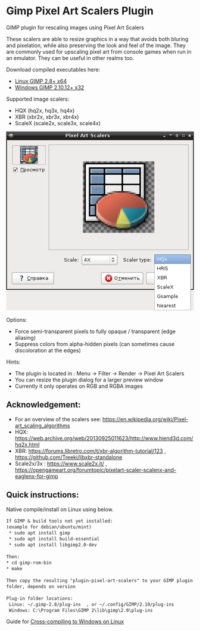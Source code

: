 Gimp Pixel Art Scalers Plugin
===========

GIMP plugin for rescaling images using Pixel Art Scalers

These scalers are able to resize graphics in a way that avoids both bluring and pixelation, while also preserving the look and feel of the image. They are commonly used for upscaling pixel art from console games when run in an emulator. They can be useful in other realms too.

Download compiled executables here:
 * [Linux GIMP 2.8+ x64](/bin/linux)
 * [Windows GIMP 2.10.12+ x32](/bin/windows)

Supported image scalers:
 * HQX (hq2x, hq3x, hq4x)
 * XBR (xbr2x, xbr3x, xbr4x)
 * ScaleX (scale2x, scale3x, scale4x)

![GIMP Image Editor using Pixel Art Scalers Plugin](https://raw.githubusercontent.com/bbbbbr/gimp-plugin-pixel-art-scalers/master/info/gimp-plugin-pixel-art-scalers.png)


Options:
 * Force semi-transparent pixels to fully opaque / transparent (edge aliasing)
 * Suppress colors from alpha-hidden pixels (can sometimes cause discoloration at the edges)


Hints:
 * The plugin is located in : Menu -> Filter -> Render -> Pixel Art Scalers
 * You can resize the plugin dialog for a larger preview window
 * Currently it only operates on RGB and RGBA images


## Acknowledgement:
  * For an overview of the scalers see: https://en.wikipedia.org/wiki/Pixel-art_scaling_algorithms
  * HQX: https://web.archive.org/web/20130925011623/http://www.hiend3d.com/hq2x.html
  * XBR: https://forums.libretro.com/t/xbr-algorithm-tutorial/123 , https://github.com/Treeki/libxbr-standalone
  * Scale2x/3x : https://www.scale2x.it/ , https://opengameart.org/forumtopic/pixelart-scaler-scalenx-and-eaglenx-for-gimp

## Quick instructions:

Native compile/install on Linux using below.

```
If GIMP & build tools not yet installed:
(example for debian/ubuntu/mint)
 * sudo apt install gimp
 * sudo apt install build-essential
 * sudo apt install libgimp2.0-dev

Then:
* cd gimp-rom-bin
* make

Then copy the resulting "plugin-pixel-art-scalers" to your GIMP plugin folder, depends on version

Plug-in folder locations:
 Linux: ~/.gimp-2.8/plug-ins  , or ~/.config/GIMP/2.10/plug-ins
 Windows: C:\Program Files\GIMP 2\lib\gimp\2.0\plug-ins

```
Guide for [Cross-compiling to Windows on Linux](https://github.com/bbbbbr/gimp-rom-bin/blob/master/doc/GIMP%20jhbuild%20for%20Windows%20on%20Linux.md)


